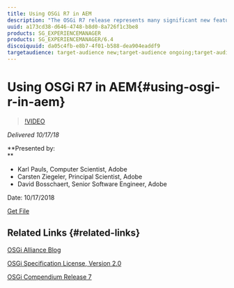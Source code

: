 ```yaml
---
title: Using OSGi R7 in AEM
description: "The OSGi R7 release represents many significant new features and capabilities and provides an open standards-based approach for a number of modern valuable and simple-to-use technologies important to Java developers.  New features include (amongst others): Declarative Services update | New Bundle Annotations | Push Streams and Promises | Converter | Http Whiteboard | Configurator and Configuration Admin | Java 9 support |  In this session, we will highlight and explain the most interesting additions in OSGi R7 with a focus on what can be used with AEM 6.4 already. "
uuid: a173cd38-d646-4748-b8d0-8a726f1c3be8
products: SG_EXPERIENCEMANAGER
products: SG_EXPERIENCEMANAGER/6.4
discoiquuid: da05c4fb-e8b7-4f01-b588-dea904eaddf9
targetaudience: target-audience new;target-audience ongoing;target-audience upgrader
---
```


# Using OSGi R7 in AEM{#using-osgi-r-in-aem}

>[!VIDEO](https://video.tv.adobe.com/v/25037/?quality=9)

*Delivered 10/17/18*

**Presented by:   
**

* Karl Pauls, Computer Scientist, Adobe  
* Carsten Ziegeler, Principal Scientist, Adobe
* David Bosschaert, Senior Software Engineer, Adobe

Date: 10/17/2018

[Get File](assets/aem-gems-osg-r7inaem-10172018.pdf)

## Related Links {#related-links}

[OSGi Alliance Blog](https://blog.osgi.org/2018/09/osgi-r7-highlights-blog-series.html)

[OSGi Specification License, Version 2.0](https://osgi.org/specification/osgi.core/7.0.0/index.html)

[OSGi Compendium Release 7](https://osgi.org/specification/osgi.cmpn/7.0.0/index.html)

<!--
[Get back to the Overview](https://helpx.adobe.com/experience-manager/kt/eseminars/gems/aem-index.html)
-->
